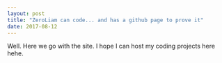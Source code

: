 ```yaml
---
layout: post
title: "ZeroLiam can code... and has a github page to prove it"
date: 2017-08-12
---
```


Well. Here we go with the site. I hope I can host my coding projects here hehe.
